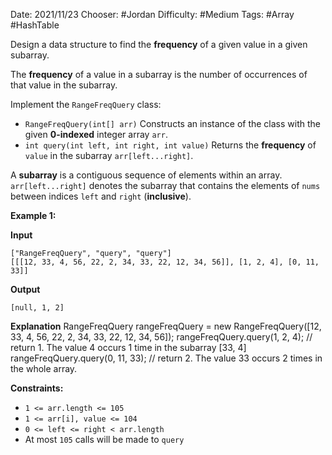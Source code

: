 
Date: 2021/11/23
Chooser: #Jordan
Difficulty: #Medium 
Tags: #Array #HashTable 

Design a data structure to find the **frequency** of a given value in a given subarray.

The **frequency** of a value in a subarray is the number of occurrences of that value in the subarray.

Implement the `RangeFreqQuery` class:

-   `RangeFreqQuery(int[] arr)` Constructs an instance of the class with the given **0-indexed** integer array `arr`.
-   `int query(int left, int right, int value)` Returns the **frequency** of `value` in the subarray `arr[left...right]`.

A **subarray** is a contiguous sequence of elements within an array. `arr[left...right]` denotes the subarray that contains the elements of `nums` between indices `left` and `right` (**inclusive**).

**Example 1:**

**Input**
```
["RangeFreqQuery", "query", "query"]
[[[12, 33, 4, 56, 22, 2, 34, 33, 22, 12, 34, 56]], [1, 2, 4], [0, 11, 33]]
```
**Output**
```
[null, 1, 2]
```

**Explanation**
RangeFreqQuery rangeFreqQuery = new RangeFreqQuery([12, 33, 4, 56, 22, 2, 34, 33, 22, 12, 34, 56]);
rangeFreqQuery.query(1, 2, 4); // return 1. The value 4 occurs 1 time in the subarray [33, 4]
rangeFreqQuery.query(0, 11, 33); // return 2. The value 33 occurs 2 times in the whole array.

**Constraints:**

-   `1 <= arr.length <= 105`
-   `1 <= arr[i], value <= 104`
-   `0 <= left <= right < arr.length`
-   At most `105` calls will be made to `query`